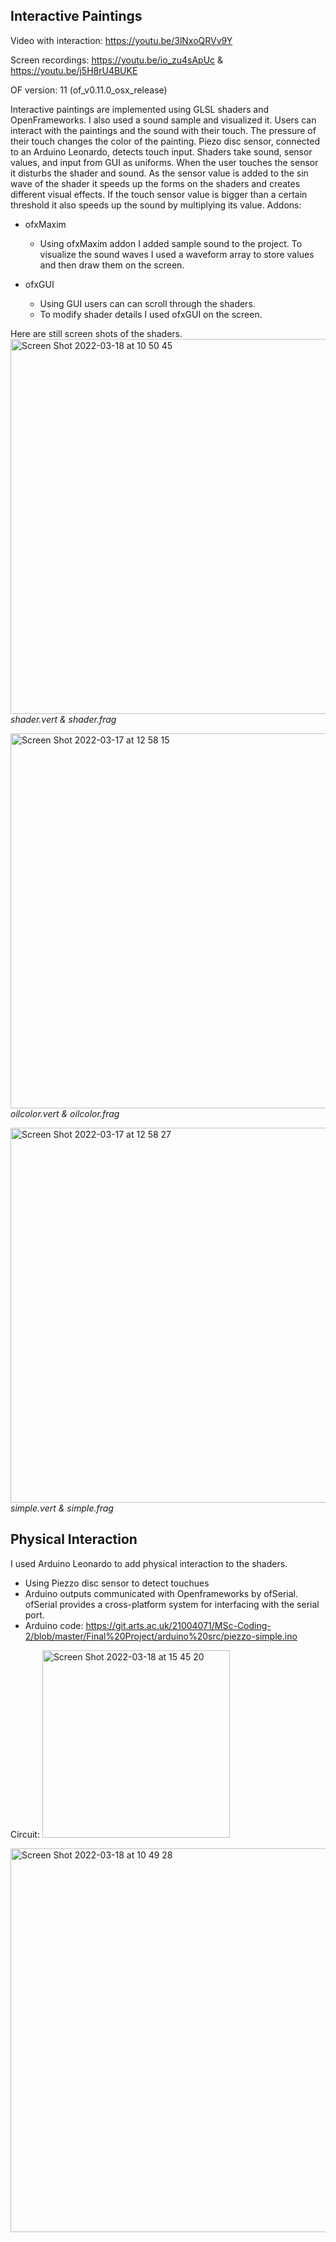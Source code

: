 ## Interactive Paintings 

Video with interaction: https://youtu.be/3lNxoQRVv9Y 
<br/>


Screen recordings: https://youtu.be/io_zu4sApUc & https://youtu.be/j5H8rU4BUKE
<br/>


OF version: 11 (of_v0.11.0_osx_release)
<br/>

Interactive paintings are implemented using GLSL shaders and OpenFrameworks. I also used a sound sample and visualized it. Users can interact with the paintings and the sound with their touch. The pressure of their touch changes the color of the painting. Piezo disc sensor, connected to an Arduino Leonardo, detects touch input. Shaders take sound, sensor values, and input from GUI as uniforms. When the user touches the sensor it disturbs the shader and sound. As the sensor value is added to the sin wave of the shader it speeds up the forms on the shaders and creates different visual effects. If the touch sensor value is bigger than a certain threshold it also speeds up the sound by multiplying its value.
Addons: 
* ofxMaxim
  * Using ofxMaxim addon I added sample sound to the project. To visualize the sound waves I used a waveform array to store values and then draw them on the screen.
  
* ofxGUI
  *  Using GUI users can can scroll through the shaders.
  *  To modify shader details I used ofxGUI on the screen. 


Here are still screen shots of the shaders.
<br/>
<img width="600" alt="Screen Shot 2022-03-18 at 10 50 45" src="https://git.arts.ac.uk/storage/user/227/files/4a6d3e80-a6a9-11ec-9e62-12093d35a487"><em>shader.vert & shader.frag</em>


<img width="600" alt="Screen Shot 2022-03-17 at 12 58 15" src="https://git.arts.ac.uk/storage/user/227/files/9c0cbf00-a5fe-11ec-87a4-ba2da1564c3a"><em>oilcolor.vert & oilcolor.frag</em>


<img width="600" alt="Screen Shot 2022-03-17 at 12 58 27" src="https://git.arts.ac.uk/storage/user/227/files/9d3dec00-a5fe-11ec-841e-e3507d463aa8"><em>simple.vert & simple.frag</em>


## Physical Interaction
I used Arduino Leonardo to add physical interaction to the shaders.
* Using Piezzo disc sensor to detect touchues
* Arduino outputs communicated with Openframeworks by ofSerial. ofSerial provides a cross-platform system for interfacing with the serial port.
* Arduino code: https://git.arts.ac.uk/21004071/MSc-Coding-2/blob/master/Final%20Project/arduino%20src/piezzo-simple.ino

Circuit:
<img width="300" alt="Screen Shot 2022-03-18 at 15 45 20" src="https://git.arts.ac.uk/storage/user/227/files/6d601880-a6d2-11ec-8fbd-d1e939903df8">

<img width="614" alt="Screen Shot 2022-03-18 at 10 49 28" src="https://git.arts.ac.uk/storage/user/227/files/1a25a000-a6a9-11ec-909c-dc2a8b58ace6">
